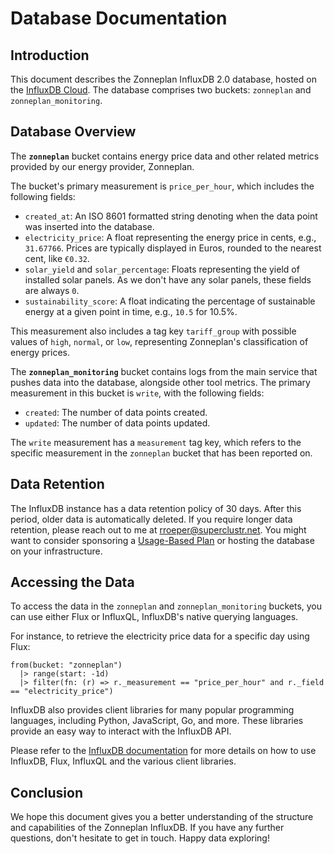# Database Documentation

## Introduction

This document describes the Zonneplan InfluxDB 2.0 database, hosted on the [InfluxDB Cloud](https://us-east-1-1.aws.cloud2.influxdata.com). The database comprises two buckets: `zonneplan` and `zonneplan_monitoring`.

## Database Overview

The **`zonneplan`** bucket contains energy price data and other related metrics provided by our energy provider, Zonneplan. 

The bucket's primary measurement is `price_per_hour`, which includes the following fields:

- `created_at`: An ISO 8601 formatted string denoting when the data point was inserted into the database.
- `electricity_price`: A float representing the energy price in cents, e.g., `31.67766`. Prices are typically displayed in Euros, rounded to the nearest cent, like `€0.32`.
- `solar_yield` and `solar_percentage`: Floats representing the yield of installed solar panels. As we don't have any solar panels, these fields are always `0`.
- `sustainability_score`: A float indicating the percentage of sustainable energy at a given point in time, e.g., `10.5` for 10.5%.

This measurement also includes a tag key `tariff_group` with possible values of `high`, `normal`, or `low`, representing Zonneplan's classification of energy prices.

The **`zonneplan_monitoring`** bucket contains logs from the main service that pushes data into the database, alongside other tool metrics. The primary measurement in this bucket is `write`, with the following fields:

- `created`: The number of data points created.
- `updated`: The number of data points updated.

The `write` measurement has a `measurement` tag key, which refers to the specific measurement in the `zonneplan` bucket that has been reported on. 

## Data Retention

The InfluxDB instance has a data retention policy of 30 days. After this period, older data is automatically deleted. If you require longer data retention, please reach out to me at rroeper@superclustr.net. You might want to consider sponsoring a [Usage-Based Plan](https://www.influxdata.com/influxdb-pricing/) or hosting the database on your infrastructure.

## Accessing the Data

To access the data in the `zonneplan` and `zonneplan_monitoring` buckets, you can use either Flux or InfluxQL, InfluxDB's native querying languages. 

For instance, to retrieve the electricity price data for a specific day using Flux:

```flux
from(bucket: "zonneplan")
  |> range(start: -1d)
  |> filter(fn: (r) => r._measurement == "price_per_hour" and r._field == "electricity_price")
```

InfluxDB also provides client libraries for many popular programming languages, including Python, JavaScript, Go, and more. These libraries provide an easy way to interact with the InfluxDB API.

Please refer to the [InfluxDB documentation](https://docs.influxdata.com/influxdb/v2.0/) for more details on how to use InfluxDB, Flux, InfluxQL and the various client libraries.

## Conclusion

We hope this document gives you a better understanding of the structure and capabilities of the Zonneplan InfluxDB. If you have any further questions, don't hesitate to get in touch. Happy data exploring!
